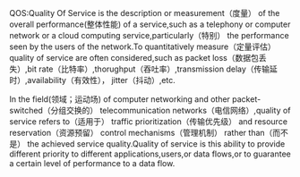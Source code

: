 QOS:Quality Of Service is the description or measurement（度量） of the overall performance\(整体性能\) of a service,such as a telephony or computer network or a cloud computing service,particularly（特别） the performance seen by the users of the network.To quantitatively measure（定量评估） quality of service are often considered,such as packet loss（数据包丢失）,bit rate（比特率）,thorughput（吞吐率）,transmission delay（传输延时）,availability（有效性）， jitter（抖动）,etc.

In the field\(领域；运动场\) of computer networking and other packet-switched（分组交换的） telecommunication networks（电信网络）,quality of service refers to（适用于） traffic prioritization（传输优先级） and resource reservation（资源预留） control mechanisms（管理机制） rather than（而不是） the achieved service quality.Quality of service is this ability to provide different priority to different applications,users,or data flows,or to guarantee a certain level of performance to a data flow.


